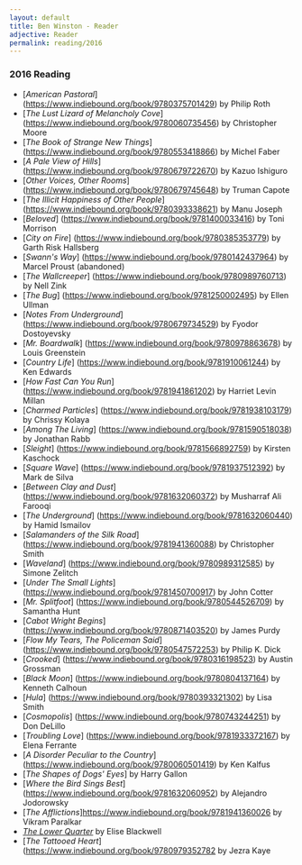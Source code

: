 ```yaml
---
layout: default
title: Ben Winston - Reader
adjective: Reader
permalink: reading/2016
---
```


### 2016 Reading

+ [*American Pastoral*] (https://www.indiebound.org/book/9780375701429) by Philip Roth
+ [*The Lust Lizard of Melancholy Cove*] (https://www.indiebound.org/book/9780060735456) by Christopher Moore
+ [*The Book of Strange New Things*] (https://www.indiebound.org/book/9780553418866) by Michel Faber
+ [*A Pale View of Hills*] (https://www.indiebound.org/book/9780679722670) by Kazuo Ishiguro
+ [*Other Voices, Other Rooms*] (https://www.indiebound.org/book/9780679745648) by Truman Capote
+ [*The Illicit Happiness of Other People*] (https://www.indiebound.org/book/9780393338621) by Manu Joseph
+ [*Beloved*] (https://www.indiebound.org/book/9781400033416) by Toni Morrison
+ [*City on Fire*] (https://www.indiebound.org/book/9780385353779) by Garth Risk Hallsberg
+ [*Swann's Way*] (https://www.indiebound.org/book/9780142437964) by Marcel Proust (abandoned)
+ [*The Wallcreeper*] (https://www.indiebound.org/book/9780989760713) by Nell Zink
+ [*The Bug*] (https://www.indiebound.org/book/9781250002495) by Ellen Ullman
+ [*Notes From Underground*] (https://www.indiebound.org/book/9780679734529) by Fyodor Dostoyevsky
+ [*Mr. Boardwalk*] (https://www.indiebound.org/book/9780978863678) by Louis Greenstein
+ [*Country Life*] (https://www.indiebound.org/book/9781910061244) by Ken Edwards
+ [*How Fast Can You Run*] (https://www.indiebound.org/book/9781941861202) by Harriet Levin Millan
+ [*Charmed Particles*] (https://www.indiebound.org/book/9781938103179) by Chrissy Kolaya
+ [*Among The Living*] (https://www.indiebound.org/book/9781590518038) by Jonathan Rabb
+ [*Sleight*] (https://www.indiebound.org/book/9781566892759) by Kirsten Kaschock
+ [*Square Wave*] (https://www.indiebound.org/book/9781937512392) by Mark de Silva
+ [*Between Clay and Dust*] (https://www.indiebound.org/book/9781632060372) by Musharraf Ali Farooqi
+ [*The Underground*] (https://www.indiebound.org/book/9781632060440) by Hamid Ismailov
+ [*Salamanders of the Silk Road*] (https://www.indiebound.org/book/9781941360088) by Christopher Smith
+ [*Waveland*] (https://www.indiebound.org/book/9780989312585) by Simone Zelitch
+ [*Under The Small Lights*] (https://www.indiebound.org/book/9781450700917) by John Cotter
+ [*Mr. Splitfoot*] (https://www.indiebound.org/book/9780544526709) by Samantha Hunt
+ [*Cabot Wright Begins*] (https://www.indiebound.org/book/9780871403520) by James Purdy
+ [*Flow My Tears, The Policeman Said*] (https://www.indiebound.org/book/9780547572253) by Philip K. Dick
+ [*Crooked*] (https://www.indiebound.org/book/9780316198523) by Austin Grossman
+ [*Black Moon*] (https://www.indiebound.org/book/9780804137164) by Kenneth Calhoun
+ [*Hula*] (https://www.indiebound.org/book/9780393321302) by Lisa Smith
+ [*Cosmopolis*] (https://www.indiebound.org/book/9780743244251) by Don DeLillo
+ [*Troubling Love*] (https://www.indiebound.org/book/9781933372167) by Elena Ferrante
+ [*A Disorder Peculiar to the Country*] (https://www.indiebound.org/book/9780060501419) by Ken Kalfus
+ [*The Shapes of Dogs' Eyes*] by Harry Gallon
+ [*Where the Bird Sings Best*] (https://www.indiebound.org/book/9781632060952) by Alejandro Jodorowsky
+ [*The Afflictions*]https://www.indiebound.org/book/9781941360026 by Vikram Paralkar
+ [*The Lower Quarter*](https://www.indiebound.org/book/9781609531195) by Elise Blackwell
+ [*The Tattooed Heart*](https://www.indiebound.org/book/9780979352782 by Jezra Kaye
